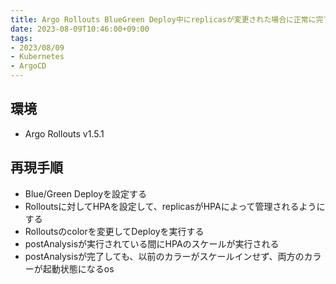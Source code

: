 ```yaml
---
title: Argo Rollouts BlueGreen Deploy中にreplicasが変更された場合に正常に完了しない
date: 2023-08-09T10:46:00+09:00
tags:
- 2023/08/09
- Kubernetes
- ArgoCD
---
```


## 環境

* Argo Rollouts v1.5.1

## 再現手順

* Blue/Green Deployを設定する
* Rolloutsに対してHPAを設定して、replicasがHPAによって管理されるようにする
* Rolloutsのcolorを変更してDeployを実行する
* postAnalysisが実行されている間にHPAのスケールが実行される
* postAnalysisが完了しても、以前のカラーがスケールインせず、両方のカラーが起動状態になるos
